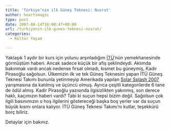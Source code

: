 ```yaml
---
title: 'Türkiye’nin ilk Güneş Teknesi: Nusrat'
author: heartsmagic
type: post
date: 2007-08-14T16:00:47+00:00
url: /turkiyenin-ilk-gunes-teknesi-nusrat/
categories:
  - Kültür Yaşam

---
```

Yaklaşık 1 aydır bir kurs için yolunu arşınladığım <a href="http://www.itu.edu.tr/" target="_blank">İTÜ</a>&#8216;nün yemekhanesinde görmüştüm haberi. Ancak sadece küçük bir afiş şeklindeydi. Aklımda bakınmak vardı ancak nedense fırsat olmadı, kısmet bu güneymiş, Kadir Pirasoğlu sağolsun. Ülkemizin ilk ve tek Güneş Teknesini yapan İTÜ Güneş Teknesi Takımı bununla yetinmeyip Amerikada yapılan <a href="http://www.solarsplash.com/" target="_blank">Solar Splash 2007 </a>yarışmasına da katılmış ve üçüncü olmuş. Ayrıca çeşitli kategorilerde 6 tane de ödül almış. Kadir Pirasoğlu yazısında ilgisizlikten yakınmış, son derece haklı, kaçımızın haberi vardı? Tabi ki suçun hepsi bizim değil. Sağolsun çok ilgili basınımızın o hoş ilgilerini göstereceği başka boş yerler var da suçun büyük kısmı onlara kalıyor. İTÜ Güneş Teknesi Takımı&#8217;nı kutlar, teşekkürü borç biliriz.

Detaylar için bakınız.